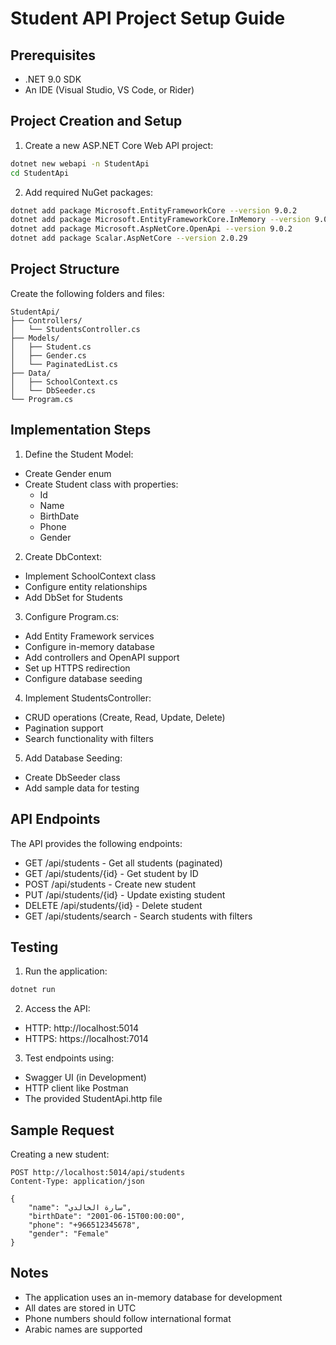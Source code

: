 # Student API Project Setup Guide

## Prerequisites
- .NET 9.0 SDK
- An IDE (Visual Studio, VS Code, or Rider)

## Project Creation and Setup

1. Create a new ASP.NET Core Web API project:
```bash
dotnet new webapi -n StudentApi
cd StudentApi
```

2. Add required NuGet packages:
```bash
dotnet add package Microsoft.EntityFrameworkCore --version 9.0.2
dotnet add package Microsoft.EntityFrameworkCore.InMemory --version 9.0.2
dotnet add package Microsoft.AspNetCore.OpenApi --version 9.0.2
dotnet add package Scalar.AspNetCore --version 2.0.29
```

## Project Structure

Create the following folders and files:

```
StudentApi/
├── Controllers/
│   └── StudentsController.cs
├── Models/
│   ├── Student.cs
│   ├── Gender.cs
│   └── PaginatedList.cs
├── Data/
│   ├── SchoolContext.cs
│   └── DbSeeder.cs
└── Program.cs
```

## Implementation Steps

1. Define the Student Model:
- Create Gender enum
- Create Student class with properties:
  - Id
  - Name
  - BirthDate
  - Phone
  - Gender

2. Create DbContext:
- Implement SchoolContext class
- Configure entity relationships
- Add DbSet for Students

3. Configure Program.cs:
- Add Entity Framework services
- Configure in-memory database
- Add controllers and OpenAPI support
- Set up HTTPS redirection
- Configure database seeding

4. Implement StudentsController:
- CRUD operations (Create, Read, Update, Delete)
- Pagination support
- Search functionality with filters

5. Add Database Seeding:
- Create DbSeeder class
- Add sample data for testing

## API Endpoints

The API provides the following endpoints:

- GET /api/students - Get all students (paginated)
- GET /api/students/{id} - Get student by ID
- POST /api/students - Create new student
- PUT /api/students/{id} - Update existing student
- DELETE /api/students/{id} - Delete student
- GET /api/students/search - Search students with filters

## Testing

1. Run the application:
```bash
dotnet run
```

2. Access the API:
- HTTP: http://localhost:5014
- HTTPS: https://localhost:7014

3. Test endpoints using:
- Swagger UI (in Development)
- HTTP client like Postman
- The provided StudentApi.http file

## Sample Request

Creating a new student:
```http
POST http://localhost:5014/api/students
Content-Type: application/json

{
    "name": "سارة الخالدي",
    "birthDate": "2001-06-15T00:00:00",
    "phone": "+966512345678",
    "gender": "Female"
}
```

## Notes
- The application uses an in-memory database for development
- All dates are stored in UTC
- Phone numbers should follow international format
- Arabic names are supported